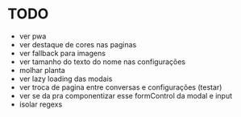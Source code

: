 # TODO

- ver pwa
- ver destaque de cores nas paginas
- ver fallback para imagens
- ver tamanho do texto do nome nas configurações
- molhar planta
- ver lazy loading das modais
- ver troca de pagina entre conversas e configurações (testar)
- ver se da pra componentizar esse formControl da modal e input
- isolar regexs

